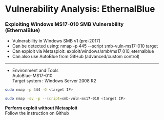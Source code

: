 # Vulnerability Analysis: EthernalBlue
### Exploiting Windows MS17-010 SMB Vulnerability (EthernalBlue)
- Vulnerability in Windows SMB v1 (pre-2017)
- Can be detected using:
    nmap -p 445 --script smb-vuln-ms17-010 target
- Can exploit via Metasploit: exploit/windows/smb/ms17_010_eternalblue
- Can also use AutoBlue from GitHub (advanced/custom control)

---
- Environment and Tools  
AutoBlue-MS17-010  
Target system : Windows Server 2008 R2

```bash
sudo nmap -p 444 -O <target IP>
```
```bash
sudo nmap -sv -p --script=smb-vuln-ms17-010 <target IP>
```
**Perform exploit without Metasploit**  
Follow the instruction on Github


